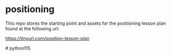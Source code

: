 # positioning

This repo stores the starting point and assets for the positioning lesson plan found at the following url:

https://tinyurl.com/position-lesson-plan


#   p y t h o n 1 1 5  
 